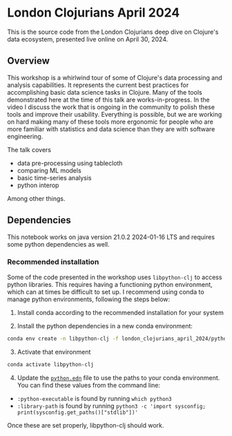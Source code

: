 # London Clojurians April 2024

This is the source code from the London Clojurians deep dive on Clojure's data ecosystem, presented live online on April 30, 2024.

## Overview

This workshop is a whirlwind tour of some of Clojure's data processing and analysis capabilities. It represents the current best practices for accomplishing basic data science tasks in Clojure. Many of the tools demonstrated here at the time of this talk are works-in-progress. In the video I discuss the work that is ongoing in the community to polish these tools and improve their usability. Everything is possible, but we are working on hard making many of these tools more ergonomic for people who are more familiar with statistics and data science than they are with software engineering.

The talk covers
- data pre-processing using tablecloth
- comparing ML models
- basic time-series analysis
- python interop

Among other things.

## Dependencies

This notebook works on java version 21.0.2 2024-01-16 LTS and requires some python dependencies as well.

### Recommended installation

Some of the code presented in the workshop uses `libpython-clj` to access python libraries. This requires having a functioning python environment, which can at times be difficult to set up. I recommend using conda to manage python environments, following the steps below:

1. Install conda according to the recommended installation for your system

2. Install the python dependencies in a new conda environment:

```bash
conda env create -n libpython-clj -f london_clojurians_april_2024/python-env.yml
```

3. Activate that environment

```bash
conda activate libpython-clj
```

4. Update the [`python.edn`](./python.edn) file to use the paths to your conda environment. You can find these values from the command line:

- `:python-executable` is found by running `which python3`
- `:library-path` is found by running `python3 -c 'import sysconfig; print(sysconfig.get_paths()["stdlib"])'`

Once these are set properly, libpython-clj should work.
